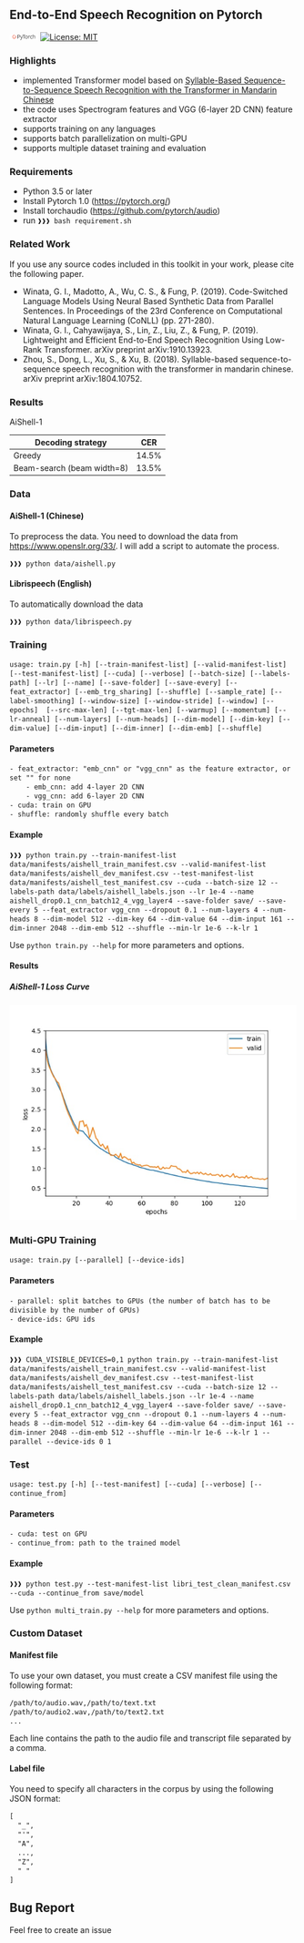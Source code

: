 ## End-to-End Speech Recognition on Pytorch

<img src="img/pytorch-logo-dark.png" width="10%"> [![License: MIT](https://img.shields.io/badge/License-MIT-yellow.svg)](https://opensource.org/licenses/MIT) 

### Highlights
- implemented Transformer model based on <a href="https://arxiv.org/abs/1804.10752">Syllable-Based Sequence-to-Sequence Speech Recognition with the Transformer in Mandarin Chinese<a/>
- the code uses Spectrogram features and VGG (6-layer 2D CNN) feature extractor
- supports training on any languages
- supports batch parallelization on multi-GPU
- supports multiple dataset training and evaluation

### Requirements
- Python 3.5 or later
- Install Pytorch 1.0 (https://pytorch.org/)
- Install torchaudio (https://github.com/pytorch/audio)
- run ``❱❱❱ bash requirement.sh``

### Related Work
If you use any source codes included in this toolkit in your work, please cite the following paper.
- Winata, G. I., Madotto, A., Wu, C. S., & Fung, P. (2019). Code-Switched Language Models Using Neural Based Synthetic Data from Parallel Sentences. In Proceedings of the 23rd Conference on Computational Natural Language Learning (CoNLL) (pp. 271-280).
- Winata, G. I., Cahyawijaya, S., Lin, Z., Liu, Z., & Fung, P. (2019). Lightweight and Efficient End-to-End Speech Recognition Using Low-Rank Transformer. arXiv preprint arXiv:1910.13923.
- Zhou, S., Dong, L., Xu, S., & Xu, B. (2018). Syllable-based sequence-to-sequence speech recognition with the transformer in mandarin chinese. arXiv preprint arXiv:1804.10752.

### Results
AiShell-1

| Decoding strategy | CER |
| ------------- | ------------- |
| Greedy | 14.5% |
| Beam-search (beam width=8) | 13.5% |

### Data
#### AiShell-1 (Chinese)
To preprocess the data. You need to download the data from https://www.openslr.org/33/. I will add a script to automate the process.
```console
❱❱❱ python data/aishell.py
```

#### Librispeech (English)
To automatically download the data
```console
❱❱❱ python data/librispeech.py
```

### Training
```console
usage: train.py [-h] [--train-manifest-list] [--valid-manifest-list] [--test-manifest-list] [--cuda] [--verbose] [--batch-size] [--labels-path] [--lr] [--name] [--save-folder] [--save-every] [--feat_extractor] [--emb_trg_sharing] [--shuffle] [--sample_rate] [--label-smoothing] [--window-size] [--window-stride] [--window] [--epochs]  [--src-max-len] [--tgt-max-len] [--warmup] [--momentum] [--lr-anneal] [--num-layers] [--num-heads] [--dim-model] [--dim-key] [--dim-value] [--dim-input] [--dim-inner] [--dim-emb] [--shuffle]
```
#### Parameters
```
- feat_extractor: "emb_cnn" or "vgg_cnn" as the feature extractor, or set "" for none
    - emb_cnn: add 4-layer 2D CNN
    - vgg_cnn: add 6-layer 2D CNN
- cuda: train on GPU
- shuffle: randomly shuffle every batch
```

#### Example
```console
❱❱❱ python train.py --train-manifest-list data/manifests/aishell_train_manifest.csv --valid-manifest-list data/manifests/aishell_dev_manifest.csv --test-manifest-list data/manifests/aishell_test_manifest.csv --cuda --batch-size 12 --labels-path data/labels/aishell_labels.json --lr 1e-4 --name aishell_drop0.1_cnn_batch12_4_vgg_layer4 --save-folder save/ --save-every 5 --feat_extractor vgg_cnn --dropout 0.1 --num-layers 4 --num-heads 8 --dim-model 512 --dim-key 64 --dim-value 64 --dim-input 161 --dim-inner 2048 --dim-emb 512 --shuffle --min-lr 1e-6 --k-lr 1
```
Use ``python train.py --help`` for more parameters and options.

#### Results
##### AiShell-1 Loss Curve
<img src="img/aishell_loss.jpg"/>

### Multi-GPU Training
```
usage: train.py [--parallel] [--device-ids]
```

#### Parameters
```
- parallel: split batches to GPUs (the number of batch has to be divisible by the number of GPUs)
- device-ids: GPU ids
```

#### Example
```console
❱❱❱ CUDA_VISIBLE_DEVICES=0,1 python train.py --train-manifest-list data/manifests/aishell_train_manifest.csv --valid-manifest-list data/manifests/aishell_dev_manifest.csv --test-manifest-list data/manifests/aishell_test_manifest.csv --cuda --batch-size 12 --labels-path data/labels/aishell_labels.json --lr 1e-4 --name aishell_drop0.1_cnn_batch12_4_vgg_layer4 --save-folder save/ --save-every 5 --feat_extractor vgg_cnn --dropout 0.1 --num-layers 4 --num-heads 8 --dim-model 512 --dim-key 64 --dim-value 64 --dim-input 161 --dim-inner 2048 --dim-emb 512 --shuffle --min-lr 1e-6 --k-lr 1 --parallel --device-ids 0 1
```
### Test
```
usage: test.py [-h] [--test-manifest] [--cuda] [--verbose] [--continue_from]
```
#### Parameters
```
- cuda: test on GPU
- continue_from: path to the trained model
```
#### Example
```console
❱❱❱ python test.py --test-manifest-list libri_test_clean_manifest.csv --cuda --continue_from save/model
```

Use ``python multi_train.py --help`` for more parameters and options.

### Custom Dataset
#### Manifest file
To use your own dataset, you must create a CSV manifest file using the following format:
```
/path/to/audio.wav,/path/to/text.txt
/path/to/audio2.wav,/path/to/text2.txt
...
```
Each line contains the path to the audio file and transcript file separated by a comma.

#### Label file
You need to specify all characters in the corpus by using the following JSON format:
```
[ 
  "_",
  "'",
  "A",
  ...,
  "Z",
  " "
]
```

## Bug Report
Feel free to create an issue
